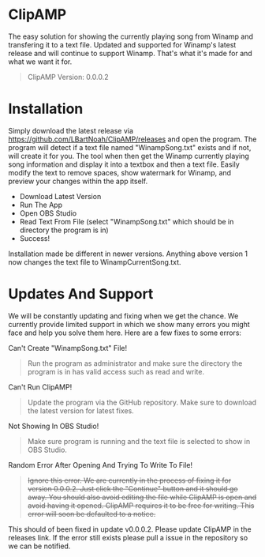 # ClipAMP
The easy solution for showing the currently playing song from Winamp and transfering it to a text file. Updated and supported for Winamp's latest release and will continue to support Winamp. That's what it's made for and what we want it for.
> ClipAMP Version: 0.0.0.2

# Installation
Simply download the latest release via https://github.com/LBartNoah/ClipAMP/releases and open the program. The program will detect if a text file named "WinampSong.txt" exists and if not, will create it for you. The tool when then get the Winamp currently playing song information and display it into a textbox and then a text file. Easily modify the text to remove spaces, show watermark for Winamp, and preview your changes within the app itself.

- Download Latest Version
- Run The App
- Open OBS Studio
- Read Text From File (select "WinampSong.txt" which should be in directory the program is in)
- Success!

Installation made be different in newer versions. Anything above version 1 now changes the text file to WinampCurrentSong.txt.

# Updates And Support
We will be constantly updating and fixing when we get the chance. We currently provide limited support in which we show many errors you might face and help you solve them here. Here are a few fixes to some errors:

Can't Create "WinampSong.txt" File!
> Run the program as administrator and make sure the directory the program is in has valid access such as read and write.

Can't Run ClipAMP!
> Update the program via the GitHub repository. Make sure to download the latest version for latest fixes.

Not Showing In OBS Studio!
> Make sure program is running and the text file is selected to show in OBS Studio.

Random Error After Opening And Trying To Write To File!
> ~~Ignore this error. We are currently in the process of fixing it for version 0.0.0.2. Just click the "Continue" button and it should go away. You should also avoid editing the file while ClipAMP is open and avoid having it opened. ClipAMP requires it to be free for writing. This error will soon be defaulted to a notice.~~

This should of been fixed in update v0.0.0.2. Please update ClipAMP in the releases link.
If the error still exists please pull a issue in the repository so we can be notified.
